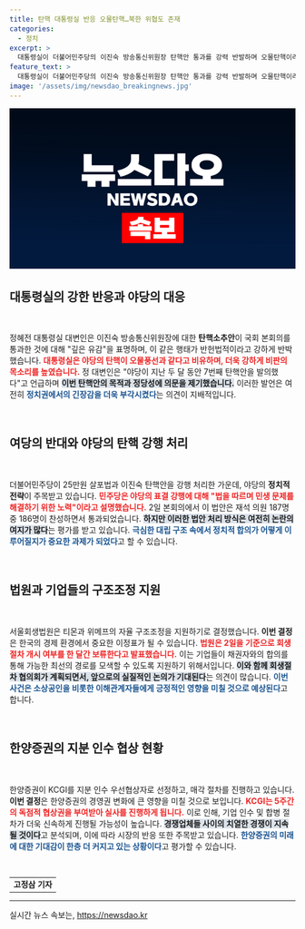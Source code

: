 ```yaml
---
title: 탄핵 대통령실 반응 오물탄핵…북한 위협도 존재
categories:
  - 정치
excerpt: >
  대통령실이 더불어민주당의 이진숙 방송통신위원장 탄핵안 통과를 강력 반발하며 오물탄핵이라고 비판했습니다. 야당의 잇따른 탄핵안 발의에 대한 우려가 커지고 있습니다.
feature_text: >
  대통령실이 더불어민주당의 이진숙 방송통신위원장 탄핵안 통과를 강력 반발하며 오물탄핵이라고 비판했습니다. 야당의 잇따른 탄핵안 발의에 대한 우려가 커지고 있습니다.
image: '/assets/img/newsdao_breakingnews.jpg'
---
```


<p><img src="/assets/img/newsdao_breakingnews.jpg" alt="ranknews 속보" /></p>

<h2 data-ke-size="size26">대통령실의 강한 반응과 야당의 대응</h2>

<p data-ke-size="size16">&nbsp;</p>

<p>정혜전 대통령실 대변인은 이진숙 방송통신위원장에 대한 <b>탄핵소추안</b>이 국회 본회의를 통과한 것에 대해 "깊은 유감"을 표명하며, 이 같은 행태가 반헌법적이라고 강하게 반박했습니다. <b><span style="color: #ee2323;">대통령실은 야당의 탄핵이 오물풍선과 같다고 비유하며, 더욱 강하게 비판의 목소리를 높였습니다.</span></b> 정 대변인은 "야당이 지난 두 달 동안 7번째 탄핵안을 발의했다"고 언급하며 <b><span style="background-color: #21538527;">이번 탄핵안의 목적과 정당성에 의문을 제기했습니다.</span></b> 이러한 발언은 여전히 <b><span style="color: #1a5490;">정치권에서의 긴장감을 더욱 부각시켰다</span></b>는 의견이 지배적입니다.</p>

<p data-ke-size="size16">&nbsp;</p>

<h2 data-ke-size="size26">여당의 반대와 야당의 탄핵 강행 처리</h2>

<p data-ke-size="size16">&nbsp;</p>

<p>더불어민주당이 25만원 살포법과 이진숙 탄핵안을 강행 처리한 가운데, 야당의 <b>정치적 전략</b>이 주목받고 있습니다. <b><span style="color: #ee2323;">민주당은 야당의 표결 강행에 대해 "법을 따르며 민생 문제를 해결하기 위한 노력"이라고 설명했습니다.</span></b> 2일 본회의에서 이 법안은 재석 의원 187명 중 186명이 찬성하면서 통과되었습니다. <b><span style="background-color: #21538527;">하지만 이러한 법안 처리 방식은 여전히 논란의 여지가 많다</span></b>는 평가를 받고 있습니다. <b><span style="color: #1a5490;">극심한 대립 구조 속에서 정치적 합의가 어떻게 이루어질지가 중요한 과제가 되었다</span></b>고 할 수 있습니다.</p>

<p data-ke-size="size16">&nbsp;</p>

<h2 data-ke-size="size26">법원과 기업들의 구조조정 지원</h2>

<p data-ke-size="size16">&nbsp;</p>

<p>서울회생법원은 티몬과 위메프의 자율 구조조정을 지원하기로 결정했습니다. <b>이번 결정</b>은 한국의 경제 환경에서 중요한 이정표가 될 수 있습니다. <b><span style="color: #ee2323;">법원은 2일을 기준으로 회생 절차 개시 여부를 한 달간 보류한다고 발표했습니다.</span></b> 이는 기업들이 채권자와의 합의를 통해 가능한 최선의 경로를 모색할 수 있도록 지원하기 위해서입니다. <b><span style="background-color: #21538527;">이와 함께 회생절차 협의회가 계획되면서, 앞으로의 실질적인 논의가 기대된다</span></b>는 의견이 많습니다. <b><span style="color: #1a5490;">이번 사건은 소상공인을 비롯한 이해관계자들에게 긍정적인 영향을 미칠 것으로 예상된다</span></b>고 합니다.</p>

<p data-ke-size="size16">&nbsp;</p>

<h2 data-ke-size="size26">한양증권의 지분 인수 협상 현황</h2>

<p data-ke-size="size16">&nbsp;</p>

<p>한양증권이 KCGI를 지분 인수 우선협상자로 선정하고, 매각 절차를 진행하고 있습니다. <b>이번 결정</b>은 한양증권의 경영권 변화에 큰 영향을 미칠 것으로 보입니다. <b><span style="color: #ee2323;">KCGI는 5주간의 독점적 협상권을 부여받아 실사를 진행하게 됩니다.</span></b> 이로 인해, 기업 인수 및 합병 절차가 더욱 신속하게 진행될 가능성이 높습니다. <b><span style="background-color: #21538527;">경쟁업체들 사이의 치열한 경쟁이 지속될 것이다</span></b>고 분석되며, 이에 따라 시장의 반응 또한 주목받고 있습니다. <b><span style="color: #1a5490;">한양증권의 미래에 대한 기대감이 한층 더 커지고 있는 상황이다</span></b>고 평가할 수 있습니다.</p>

<p data-ke-size="size16">&nbsp;</p>

<table>
  <tr>
    <td style="text-align: center; height: 17px;"><b>고정삼 기자</b></td>
  </tr>
</table>

<hr>
실시간 뉴스 속보는, <a href="https://newsdao.kr" rel="dofollow">https://newsdao.kr</a>


